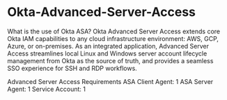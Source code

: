 # Okta-Advanced-Server-Access

What is the use of Okta ASA?
Okta Advanced Server Access extends core Okta IAM capabilities to any cloud infrastructure environment: AWS, GCP, Azure, or on-premises.
As an integrated application, Advanced Server Access streamlines local Linux and Windows server account lifecycle management from Okta as the source of truth,
and provides a seamless SSO experience for SSH and RDP workflows.

Advanced Server Access Requirements
ASA Client Agent: 1
ASA Server Agent: 1
Service Account: 1
